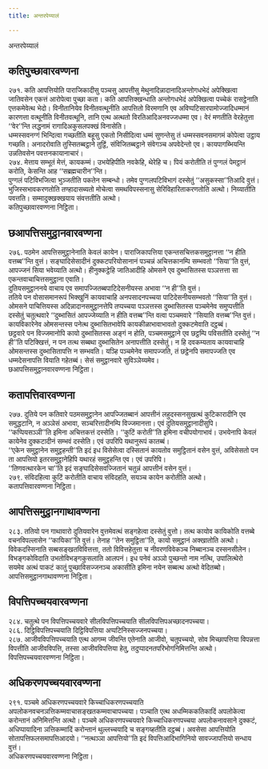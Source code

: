 ```yaml
---
title: अन्तरपेय्यालं

---
```

अन्तरपेय्यालं  


## कतिपुच्छावारवण्णना

२७१. कति आपत्तियोति पाराजिकादीसु पञ्चसु आपत्तीसु मेथुनादिन्नादानादिअन्तोगधभेदं अपेक्खित्वा जातिवसेन एकत्तं आरोपेत्वा पुच्छा कता। कति आपत्तिक्खन्धाति अन्तोगधभेदं अपेक्खित्वा पच्चेकं रासट्ठेनाति एत्तकमेवेत्थ भेदो। विनीतानियेव विनीतवत्थूनीति आपत्तितो विरमणानि एव अविप्पटिसारपामोज्जादिधम्मानं कारणत्ता वत्थूनीति विनीतवत्थूनि, तानि एत्थ अत्थतो विरतिआदिअनवज्जधम्मा एव। वेरं मणतीति वेरहेतुत्ता ‘‘वेर’’न्ति लद्धनामं रागादिअकुसलपक्खं विनासेति।  
धम्मस्सवनग्गं भिन्दित्वा गच्छतीति बहूसु एकतो निसीदित्वा धम्मं सुणन्तेसु तं धम्मस्सवनसमागमं कोपेत्वा उट्ठाय गच्छति। अनादरोवाति तुस्सितब्बट्ठाने तुट्ठिं, संविजितब्बट्ठाने संवेगञ्च अपवेदेन्तो एव। कायपागब्भियन्ति उन्नतिवसेन पवत्तनकायानाचारं।  
२७४. मेत्ताय सम्भूतं मेत्तं, कायकम्मं। उभयेहिपीति नवकेहि, थेरेहि च। पियं करोतीति तं पुग्गलं पेमट्ठानं करोति, केसन्ति आह ‘‘सब्रह्मचारीन’’न्ति।  
पुग्गलं पटिविभजित्वा भुञ्जतीति पकतेन सम्बन्धो। तमेव पुग्गलपटिविभागं दस्सेतुं ‘‘असुकस्सा’’तिआदि वुत्तं।  
भुजिस्सभावकरणतोति तण्हादासब्यतो मोचेत्वा समथविपस्सनासु सेरिविहारिताकरणतोति अत्थो। निय्यातीति पवत्तति। सम्मादुक्खक्खयाय संवत्ततीति अत्थो।  
कतिपुच्छावारवण्णना निट्ठिता।  


## छआपत्तिसमुट्ठानवारवण्णना

२७६. पठमेन आपत्तिसमुट्ठानेनाति केवलं कायेन। पाराजिकापत्तिया एकन्तसचित्तकसमुट्ठानत्ता ‘‘न हीति वत्तब्ब’’न्ति वुत्तं। सङ्घादिसेसादीनं दुक्कटपरियोसानानं पञ्चन्नं अचित्तकानम्पि सम्भवतो ‘‘सिया’’ति वुत्तं, आपज्जनं सिया भवेय्याति अत्थो। हीनुक्कट्ठेहि जातिआदीहि ओमसने एव दुब्भासितस्स पञ्ञत्तत्ता सा एकन्तवाचाचित्तसमुट्ठाना एवाति।  
दुतियसमुट्ठाननये वाचाय एव समापज्जितब्बपाटिदेसनीयस्स अभावा ‘‘न ही’’ति वुत्तं।  
ततिये पन वोसासमानरूपं भिक्खुनिं कायवाचाहि अनपसादनपच्चया पाटिदेसनीयसम्भवतो ‘‘सिया’’ति वुत्तं।  
ओमसने पाचित्तियस्स अदिन्नादानसमुट्ठानत्तेपि तप्पच्चया पञ्ञत्तस्स दुब्भासितस्स पञ्चमेनेव समुप्पत्तीति दस्सेतुं चतुत्थवारे ‘‘दुब्भासितं आपज्जेय्याति न हीति वत्तब्ब’’न्ति वत्वा पञ्चमवारे ‘‘सियाति वत्तब्ब’’न्ति वुत्तं। कायविकारेनेव ओमसन्तस्स पनेत्थ दुब्भासितभावेपि कायकीळाभावाभावतो दुक्कटमेवाति दट्ठब्बं।  
छट्ठवारे पन विज्जमानोपि कायो दुब्भासितस्स अङ्गं न होति, पञ्चमसमुट्ठाने एव छट्ठम्पि पविसतीति दस्सेतुं ‘‘न ही’’ति पटिक्खित्तं, न पन तत्थ सब्बथा दुब्भासितेन अनापत्तीति दस्सेतुं। न हि दवकम्यताय कायवाचाहि ओमसन्तस्स दुब्भासितापत्ति न सम्भवति। यञ्हि पञ्चमेनेव समापज्जति, तं छट्ठेनपि समापज्जति एव धम्मदेसनापत्ति वियाति गहेतब्बं। सेसं समुट्ठानवारे सुविञ्ञेय्यमेव।  
छआपत्तिसमुट्ठानवारवण्णना निट्ठिता।  


## कतापत्तिवारवण्णना

२७७. दुतिये पन कतिवारे पठमसमुट्ठानेन आपज्जितब्बानं आपत्तीनं लहुदस्सनसुखत्थं कुटिकारादीनि एव समुद्धटानि, न अञ्ञेसं अभावा, सञ्चरित्तादीनम्पि विज्जमानत्ता। एवं दुतियसमुट्ठानादीसुपि। ‘‘कप्पियसञ्ञी’’ति इमिना अचित्तकत्तं दस्सेति। ‘‘कुटिं करोती’’ति इमिना वचीपयोगाभावं। उभयेनापि केवलं कायेनेव दुक्कटादीनं सम्भवं दस्सेति। एवं उपरिपि यथानुरूपं कातब्बं।  
‘‘एकेन समुट्ठानेन समुट्ठहन्ती’’ति इदं इध विसेसेत्वा दस्सितानं कायतोव समुट्ठितानं वसेन वुत्तं, अविसेसतो पन ता आपत्तियो इतरसमुट्ठानेहिपि यथारहं समुट्ठहन्ति एव। एवं उपरिपि।  
‘‘तिणवत्थारकेन चा’’ति इदं सङ्घादिसेसवज्जितानं चतुन्नं आपत्तीनं वसेन वुत्तं।  
२७९. संविदहित्वा कुटिं करोतीति वाचाय संविदहति, सयञ्च कायेन करोतीति अत्थो।  
कतापत्तिवारवण्णना निट्ठिता।  


## आपत्तिसमुट्ठानगाथावण्णना

२८३. ततियो पन गाथावारो दुतियवारेन वुत्तमेवत्थं सङ्गहेत्वा दस्सेतुं वुत्तो। तत्थ कायोव कायिकोति वत्तब्बे वचनविपल्लासेन ‘‘कायिका’’ति वुत्तं। तेनाह ‘‘तेन समुट्ठिता’’ति, कायो समुट्ठानं अक्खातोति अत्थो।  
विवेकदस्सिनाति सब्बसङ्खतविवित्तत्ता, ततो विवित्तहेतुत्ता च नीवरणविवेकञ्च निब्बानञ्च दस्सनसीलेन। विभङ्गकोविदाति उभतोविभङ्गकुसलाति आलपनं। इध पनेवं अञ्ञो पुच्छन्तो नाम नत्थि, उपालित्थेरो सयमेव अत्थं पाकटं कातुं पुच्छाविसज्जनञ्च अकासीति इमिना नयेन सब्बत्थ अत्थो वेदितब्बो।  
आपत्तिसमुट्ठानगाथावण्णना निट्ठिता।  


## विपत्तिपच्चयवारवण्णना

२८४. चतुत्थे पन विपत्तिपच्चयवारे सीलविपत्तिपच्चयाति सीलविपत्तिपअच्छादनपच्चया।  
२८६. दिट्ठिविपत्तिपच्चयाति दिट्ठिविपत्तिया अप्पटिनिस्सज्जनपच्चया।  
२८७. आजीवविपत्तिपच्चयाति एत्थ आगम्म जीवन्ति एतेनाति आजीवो, चतुपच्चयो, सोव मिच्छापत्तिया विपन्नत्ता विपत्तीति आजीवविपत्ति, तस्सा आजीवविपत्तिया हेतु, तदुप्पादनतपरिभोगनिमित्तन्ति अत्थो।  
विपत्तिपच्चयवारवण्णना निट्ठिता।  


## अधिकरणपच्चयवारवण्णना

२९१. पञ्‍चमे अधिकरणपच्‍चयवारे किच्‍चाधिकरणपच्‍चयाति अपलोकनवचनञत्तिकम्मवाचासङ्खतकम्मवाचापच्‍चया। पञ्‍चाति एत्थ अधम्मिककतिकादिं अपलोकेत्वा करोन्तानं अनिमित्तन्ति अत्थो। पञ्‍चमे अधिकरणपच्‍चयवारे किच्‍चाधिकरणपच्‍चया अपलोकनावसाने दुक्‍कटं, अधिप्पायादिना ञत्तिकम्मादिं करोन्तानं थुल्‍लच्‍चयादि च सङ्गय्हतीति दट्ठब्बं। अवसेसा आपत्तियोति सोतापत्तिफलसमापत्तिआदयो। ‘‘नत्थञ्‍ञा आपत्तियो’’ति इदं विपत्तिआदिभागिनियो सावज्‍जापत्तियो सन्धाय वुत्तं।  
अधिकरणपच्‍चयवारवण्णना निट्ठिता।  